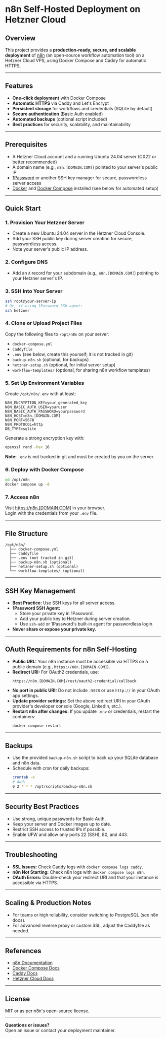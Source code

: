 # n8n Self-Hosted Deployment on Hetzner Cloud

## Overview

This project provides a **production-ready, secure, and scalable deployment** of [n8n](https://n8n.io/) (an open-source workflow automation tool) on a Hetzner Cloud VPS, using Docker Compose and Caddy for automatic HTTPS.

---

## Features

- **One-click deployment** with Docker Compose
- **Automatic HTTPS** via Caddy and Let's Encrypt
- **Persistent storage** for workflows and credentials (SQLite by default)
- **Secure authentication** (Basic Auth enabled)
- **Automated backups** (optional script included)
- **Best practices** for security, scalability, and maintainability

---

## Prerequisites

- A Hetzner Cloud account and a running Ubuntu 24.04 server (CX22 or better recommended)
- A domain name (e.g., `n8n.[DOMAIN.COM]`) pointed to your server's public IP
- [1Password](https://1password.com/) or another SSH key manager for secure, passwordless server access
- [Docker](https://docs.docker.com/engine/install/ubuntu/) and [Docker Compose](https://docs.docker.com/compose/install/) installed (see below for automated setup)

---

## Quick Start

### 1. **Provision Your Hetzner Server**

- Create a new Ubuntu 24.04 server in the Hetzner Cloud Console.
- Add your SSH public key during server creation for secure, passwordless access.
- Note your server's public IP address.

### 2. **Configure DNS**

- Add an `A` record for your subdomain (e.g., `n8n.[DOMAIN.COM]`) pointing to your Hetzner server's IP.

### 3. **SSH Into Your Server**

```bash
ssh root@your-server-ip
# Or, if using 1Password SSH agent:
ssh hetzner
```

### 4. **Clone or Upload Project Files**

Copy the following files to `/opt/n8n` on your server:
- `docker-compose.yml`
- `Caddyfile`
- `.env` (see below, create this yourself; it is not tracked in git)
- `backup-n8n.sh` (optional, for backups)
- `hetzner-setup.sh` (optional, for initial server setup)
- `workflow-templates/` (optional, for sharing n8n workflow templates)

### 5. **Set Up Environment Variables**

Create `/opt/n8n/.env` with at least:

```env
N8N_ENCRYPTION_KEY=your_generated_key
N8N_BASIC_AUTH_USER=youruser
N8N_BASIC_AUTH_PASSWORD=yourpassword
N8N_HOST=n8n.[DOMAIN.COM]
N8N_PORT=5678
N8N_PROTOCOL=http
DB_TYPE=sqlite
```

Generate a strong encryption key with:
```bash
openssl rand -hex 16
```

**Note:** `.env` is not tracked in git and must be created by you on the server.

### 6. **Deploy with Docker Compose**

```bash
cd /opt/n8n
docker compose up -d
```

### 7. **Access n8n**

Visit [https://n8n.[DOMAIN.COM]](https://n8n.[DOMAIN.COM]) in your browser.  
Login with the credentials from your `.env` file.

---

## File Structure

```
/opt/n8n/
  ├── docker-compose.yml
  ├── Caddyfile
  ├── .env (not tracked in git)
  ├── backup-n8n.sh (optional)
  ├── hetzner-setup.sh (optional)
  └── workflow-templates/ (optional)
```

---

## SSH Key Management

- **Best Practice:** Use SSH keys for all server access.  
- **1Password SSH Agent:**  
  - Store your private key in 1Password.
  - Add your public key to Hetzner during server creation.
  - Use `ssh-add` or 1Password's built-in agent for passwordless login.
- **Never share or expose your private key.**

---

## OAuth Requirements for n8n Self-Hosting

- **Public URL:** Your n8n instance must be accessible via HTTPS on a public domain (e.g., `https://n8n.[DOMAIN.COM]`).
- **Redirect URI:** For OAuth2 credentials, use:
  ```
  https://n8n.[DOMAIN.COM]/rest/oauth2-credential/callback
  ```
- **No port in public URI:** Do not include `:5678` or use `http://` in your OAuth app settings.
- **Update provider settings:** Set the above redirect URI in your OAuth provider's developer console (Google, LinkedIn, etc.).
- **Restart n8n after changes:** If you update `.env` or credentials, restart the containers:
  ```bash
  docker compose restart
  ```

---

## Backups

- Use the provided `backup-n8n.sh` script to back up your SQLite database and n8n data.
- Schedule with cron for daily backups:
  ```bash
  crontab -e
  # Add:
  0 2 * * * /opt/scripts/backup-n8n.sh
  ```

---

## Security Best Practices

- Use strong, unique passwords for Basic Auth.
- Keep your server and Docker images up to date.
- Restrict SSH access to trusted IPs if possible.
- Enable UFW and allow only ports 22 (SSH), 80, and 443.

---

## Troubleshooting

- **SSL Issues:** Check Caddy logs with `docker compose logs caddy`.
- **n8n Not Starting:** Check n8n logs with `docker compose logs n8n`.
- **OAuth Errors:** Double-check your redirect URI and that your instance is accessible via HTTPS.

---

## Scaling & Production Notes

- For teams or high reliability, consider switching to PostgreSQL (see n8n docs).
- For advanced reverse proxy or custom SSL, adjust the Caddyfile as needed.

---

## References

- [n8n Documentation](https://docs.n8n.io/)
- [Docker Compose Docs](https://docs.docker.com/compose/)
- [Caddy Docs](https://caddyserver.com/docs/)
- [Hetzner Cloud Docs](https://docs.hetzner.com/cloud/)

---

## License

MIT or as per n8n's open-source license.

---

**Questions or issues?**  
Open an issue or contact your deployment maintainer. 